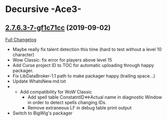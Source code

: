 # Decursive  -Ace3-

## [2.7.6.3-7-gf1c71cc](https://github.com/2072/Decursive/tree/f1c71ccf2ba141dd3dbccc02587e8a8b085393d5) (2019-09-02)
[Full Changelog](https://github.com/2072/Decursive/compare/2.7.6.3...f1c71ccf2ba141dd3dbccc02587e8a8b085393d5)

- Maybe really fix talent detection this time (hard to test without a level 10 character)  
- Wow Classic: fix error for players above level 15  
- Add Curse project ID to TOC for automatic uploading through happy packager.  
- Fix LibDataBroker-1.1 path to make packager happy (trailing space...)  
- Update WhatsNew.md.txt  
- - Add compatibility for WoW Classic  
    - Add spell table ConstatntID<=>Actual name in diagnostic Window in order to detect spells changing IDs.  
    - Remove extraneous LF in debug table print output  
- Switch to BigWig's packager  
